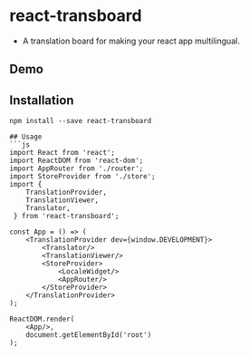 # react-transboard

- A translation board for making your react app multilingual.

## Demo

## Installation
```
npm install --save react-transboard

## Usage
```js
import React from 'react';
import ReactDOM from 'react-dom';
import AppRouter from './router';
import StoreProvider from './store';
import { 
    TranslationProvider, 
    TranslationViewer, 
    Translator,
 } from 'react-transboard';

const App = () => (
    <TranslationProvider dev={window.DEVELOPMENT}>
        <Translator/>
        <TranslationViewer/>
        <StoreProvider>
            <LocaleWidget/>
            <AppRouter/>
        </StoreProvider>
    </TranslationProvider>
);

ReactDOM.render(
    <App/>,
    document.getElementById('root')
);
```
